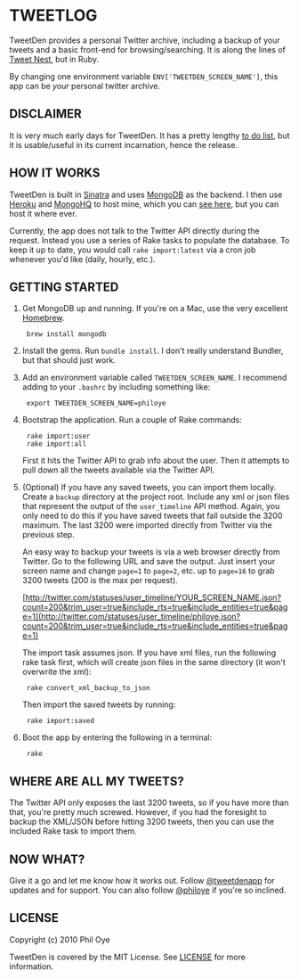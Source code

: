 TWEETLOG
========

TweetDen provides a personal Twitter archive, including a backup of your tweets and a basic front-end for browsing/searching. It is along the lines of [Tweet Nest](http://pongsocket.com/tweetnest/), but in Ruby.

By changing one environment variable `ENV['TWEETDEN_SCREEN_NAME']`, this app can be *your* personal twitter archive.


DISCLAIMER
----------

It is very much early days for TweetDen. It has a pretty lengthy [to do list](http://github.com/philoye/tweetden/blob/master/TODO.markdown), but it is usable/useful in its current incarnation, hence the release.


HOW IT WORKS
------------

TweetDen is built in [Sinatra](http://sinatrarb.com) and uses [MongoDB](http://mongodb.org) as the backend. I then use [Heroku](http://heroku.com) and [MongoHQ](http://mongohq.com) to host mine, which you can [see here](http://log.philoye.com/), but you can host it where ever.

Currently, the app does not talk to the Twitter API directly during the request. Instead you use a series of Rake tasks to populate the database. To keep it up to date, you would call `rake import:latest` via a cron job whenever you'd like (daily, hourly, etc.).


GETTING STARTED
---------------

1. Get MongoDB up and running. If you're on a Mac, use the very excellent [Homebrew](http://github.com/mxcl/homebrew).

        brew install mongodb


2. Install the gems. Run `bundle install`. I don't really understand Bundler, but that should just work.


3. Add an environment variable called `TWEETDEN_SCREEN_NAME`. I recommend adding to your `.bashrc` by including something like:

        export TWEETDEN_SCREEN_NAME=philoye


4. Bootstrap the application. Run a couple of Rake commands:

        rake import:user
        rake import:all
     
    First it hits the Twitter API to grab info about the user. Then it attempts to pull down all the tweets available via the Twitter API.
  

5. (Optional) If you have any saved tweets, you can import them locally. Create a `backup` directory at the project root. Include any xml or json files that represent the output of the `user_timeline` API method. Again, you only need to do this if you have saved tweets that fall outside the 3200 maximum. The last 3200 were imported directly from Twitter via the previous step.
  
    An easy way to backup your tweets is via a web browser directly from Twitter. Go to the following URL and save the output. Just insert your screen name and change `page=1` to `page=2`, etc. up to `page=16` to grab 3200 tweets (200 is the max per request).

    [http://twitter.com/statuses/user_timeline/YOUR_SCREEN_NAME.json?count=200&trim_user=true&include_rts=true&include_entities=true&page=1](http://twitter.com/statuses/user_timeline/philoye.json?count=200&trim_user=true&include_rts=true&include_entities=true&page=1)

    The import task assumes json. If you have xml files, run the following rake task first, which will create json files in the same directory (it won't overwrite the xml):
    
        rake convert_xml_backup_to_json
    
    Then import the saved tweets by running:
  
        rake import:saved


6. Boot the app by entering the following in a terminal:

        rake



WHERE ARE ALL MY TWEETS?
------------------------

The Twitter API only exposes the last 3200 tweets, so if you have more than that, you're pretty much screwed. However, if you had the foresight to backup the XML/JSON before hitting 3200 tweets, then you can use the included Rake task to import them.


NOW WHAT?
---------

Give it a go and let me know how it works out. Follow [@tweetdenapp](http://twitter.com/tweetdenapp) for updates and for support. You can also follow [@philoye](http://twitter.com/philoye) if you're so inclined.


LICENSE
-------

Copyright (c) 2010 Phil Oye

TweetDen is covered by the MIT License. See [LICENSE](http://github.com/philoye/tweetden/blob/master/LICENSE) for more information.
